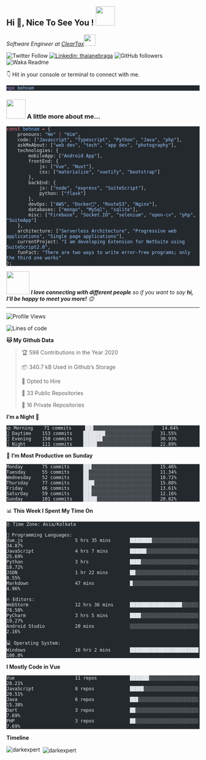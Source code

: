   <h2>Hi 👋, Nice To See You ! <img src="https://media.giphy.com/media/12oufCB0MyZ1Go/giphy.gif" width="50"></h2>
<p><em>Software Engineer at <a href="http://www.cleartax.in">ClearTax</a><img src="https://media2.giphy.com/media/v1.Y2lkPTc5MGI3NjExMm95bDJxMDk0aXl2eHUwMHNxa29jcXBmOW1sdndtOTZkcG9wYXNoMyZlcD12MV9pbnRlcm5hbF9naWZfYnlfaWQmY3Q9Zw/RbDKaczqWovIugyJmW/giphy.gif" width="30"> 
</em></p>
<p><img src="https://img.shields.io/twitter/follow/misteranmol?label=Follow" alt="Twitter Follow">
<a href="https://www.linkedin.com/in/behnam-m-24140453/"><img src="https://img.shields.io/badge/-anmol-blue?style=flat-square&amp;logo=Linkedin&amp;logoColor=white&amp;link=https://www.linkedin.com/in/behnam-m-24140453/" alt="Linkedin: thaianebraga"></a>
<img src="https://img.shields.io/github/followers/darkexpert?label=Follow&amp;style=social" alt="GitHub followers">
<img src="https://visitor-badge.glitch.me/badge?page_id=darkexpert" alt="">
<img src="https://github.com/darkexpert/darkexpert/workflows/Waka%20Readme/badge.svg" alt="Waka Readme"></p>
<p>👇 Hit in your console or terminal to connect with me.</p>
<pre class="astro-code github-dark" style="background-color:#24292e;color:#e1e4e8; overflow-x: auto;" tabindex="0"><code><span class="line"><span style="color:#B392F0">npx</span><span style="color:#9ECBFF"> behnam</span></span></code></pre>
<h3 id="-a-little-more-about-me"><img src="https://media.giphy.com/media/VgCDAzcKvsR6OM0uWg/giphy.gif" width="50"> A little more about me…</h3>
<pre class="astro-code github-dark" style="background-color:#24292e;color:#e1e4e8; overflow-x: auto;" tabindex="0"><code><span class="line"><span style="color:#F97583">const</span><span style="color:#79B8FF"> behnam</span><span style="color:#F97583"> =</span><span style="color:#E1E4E8"> {</span></span>
<span class="line"><span style="color:#E1E4E8">    pronouns: </span><span style="color:#9ECBFF">"He"</span><span style="color:#F97583"> |</span><span style="color:#9ECBFF"> "Him"</span><span style="color:#E1E4E8">,</span></span>
<span class="line"><span style="color:#E1E4E8">    code: [</span><span style="color:#9ECBFF">"Javascript"</span><span style="color:#E1E4E8">, </span><span style="color:#9ECBFF">"Typescript"</span><span style="color:#E1E4E8">, </span><span style="color:#9ECBFF">"Python"</span><span style="color:#E1E4E8">, </span><span style="color:#9ECBFF">"Java"</span><span style="color:#E1E4E8">, </span><span style="color:#9ECBFF">"php"</span><span style="color:#E1E4E8">],</span></span>
<span class="line"><span style="color:#E1E4E8">    askMeAbout: [</span><span style="color:#9ECBFF">"web dev"</span><span style="color:#E1E4E8">, </span><span style="color:#9ECBFF">"tech"</span><span style="color:#E1E4E8">, </span><span style="color:#9ECBFF">"app dev"</span><span style="color:#E1E4E8">, </span><span style="color:#9ECBFF">"photography"</span><span style="color:#E1E4E8">],</span></span>
<span class="line"><span style="color:#E1E4E8">    technologies: {</span></span>
<span class="line"><span style="color:#E1E4E8">        mobileApp: [</span><span style="color:#9ECBFF">"Android App"</span><span style="color:#E1E4E8">],</span></span>
<span class="line"><span style="color:#E1E4E8">        frontEnd: {</span></span>
<span class="line"><span style="color:#E1E4E8">            js: [</span><span style="color:#9ECBFF">"Vue"</span><span style="color:#E1E4E8">, </span><span style="color:#9ECBFF">"Nuxt"</span><span style="color:#E1E4E8">],</span></span>
<span class="line"><span style="color:#E1E4E8">            css: [</span><span style="color:#9ECBFF">"materialize"</span><span style="color:#E1E4E8">, </span><span style="color:#9ECBFF">"vuetify"</span><span style="color:#E1E4E8">, </span><span style="color:#9ECBFF">"bootstrap"</span><span style="color:#E1E4E8">]</span></span>
<span class="line"><span style="color:#E1E4E8">        },</span></span>
<span class="line"><span style="color:#E1E4E8">        backEnd: {</span></span>
<span class="line"><span style="color:#E1E4E8">            js: [</span><span style="color:#9ECBFF">"node"</span><span style="color:#E1E4E8">, </span><span style="color:#9ECBFF">"express"</span><span style="color:#E1E4E8">, </span><span style="color:#9ECBFF">"SuiteScript"</span><span style="color:#E1E4E8">],</span></span>
<span class="line"><span style="color:#E1E4E8">            python: [</span><span style="color:#9ECBFF">"flask"</span><span style="color:#E1E4E8">]</span></span>
<span class="line"><span style="color:#E1E4E8">        },</span></span>
<span class="line"><span style="color:#E1E4E8">        devOps: [</span><span style="color:#9ECBFF">"AWS"</span><span style="color:#E1E4E8">, </span><span style="color:#9ECBFF">"Docker🐳"</span><span style="color:#E1E4E8">, </span><span style="color:#9ECBFF">"Route53"</span><span style="color:#E1E4E8">, </span><span style="color:#9ECBFF">"Nginx"</span><span style="color:#E1E4E8">],</span></span>
<span class="line"><span style="color:#E1E4E8">        databases: [</span><span style="color:#9ECBFF">"mongo"</span><span style="color:#E1E4E8">, </span><span style="color:#9ECBFF">"MySql"</span><span style="color:#E1E4E8">, </span><span style="color:#9ECBFF">"sqlite"</span><span style="color:#E1E4E8">],</span></span>
<span class="line"><span style="color:#E1E4E8">        misc: [</span><span style="color:#9ECBFF">"Firebase"</span><span style="color:#E1E4E8">, </span><span style="color:#9ECBFF">"Socket.IO"</span><span style="color:#E1E4E8">, </span><span style="color:#9ECBFF">"selenium"</span><span style="color:#E1E4E8">, </span><span style="color:#9ECBFF">"open-cv"</span><span style="color:#E1E4E8">, </span><span style="color:#9ECBFF">"php"</span><span style="color:#E1E4E8">, </span><span style="color:#9ECBFF">"SuiteApp"</span><span style="color:#E1E4E8">]</span></span>
<span class="line"><span style="color:#E1E4E8">    },</span></span>
<span class="line"><span style="color:#E1E4E8">    architecture: [</span><span style="color:#9ECBFF">"Serverless Architecture"</span><span style="color:#E1E4E8">, </span><span style="color:#9ECBFF">"Progressive web applications"</span><span style="color:#E1E4E8">, </span><span style="color:#9ECBFF">"Single page applications"</span><span style="color:#E1E4E8">],</span></span>
<span class="line"><span style="color:#E1E4E8">    currentProject: </span><span style="color:#9ECBFF">"I am developing Extension for NetSuite using SuiteScript2.0"</span><span style="color:#E1E4E8">,</span></span>
<span class="line"><span style="color:#E1E4E8">    funFact: </span><span style="color:#9ECBFF">"There are two ways to write error-free programs; only the third one works"</span></span>
<span class="line"><span style="color:#E1E4E8">};</span></span></code></pre>
<p><img src="https://media.giphy.com/media/LnQjpWaON8nhr21vNW/giphy.gif" width="60"> <em><b>I love connecting with different people</b> so if you want to say <b>hi, I’ll be happy to meet you more!</b> 😊</em></p>
<hr>
<!--START_SECTION:waka-->
<p><img src="http://img.shields.io/badge/Profile%20Views-1621-blue" alt="Profile Views"></p>
<p><img src="https://img.shields.io/badge/From%20Hello%20World%20I%27ve%20Written-2.9%20million%20lines%20of%20code-blue" alt="Lines of code"></p>
<p><strong>🐱 My Github Data</strong></p>
<blockquote>
<p>🏆 598 Contributions in the Year 2020</p>
<p>📦 340.7 kB Used in Github’s Storage</p>
<p>💼 Opted to Hire</p>
<p>📜 33 Public Repositories</p>
<p>🔑 16 Private Repositories</p>
</blockquote>
<p><strong>I’m a Night 🦉</strong></p>
<pre class="astro-code github-dark" style="background-color:#24292e;color:#e1e4e8; overflow-x: auto;" tabindex="0"><code><span class="line"><span>🌞 Morning    71 commits     ███░░░░░░░░░░░░░░░░░░░░░░   14.64% </span></span>
<span class="line"><span>🌆 Daytime    153 commits    ████████░░░░░░░░░░░░░░░░░   31.55% </span></span>
<span class="line"><span>🌃 Evening    150 commits    ███████░░░░░░░░░░░░░░░░░░   30.93% </span></span>
<span class="line"><span>🌙 Night      111 commits    █████░░░░░░░░░░░░░░░░░░░░   22.89%</span></span>
<span class="line"><span></span></span></code></pre>
<p>📅 <strong>I’m Most Productive on Sunday</strong></p>
<pre class="astro-code github-dark" style="background-color:#24292e;color:#e1e4e8; overflow-x: auto;" tabindex="0"><code><span class="line"><span>Monday       75 commits     ███░░░░░░░░░░░░░░░░░░░░░░   15.46% </span></span>
<span class="line"><span>Tuesday      55 commits     ██░░░░░░░░░░░░░░░░░░░░░░░   11.34% </span></span>
<span class="line"><span>Wednesday    52 commits     ██░░░░░░░░░░░░░░░░░░░░░░░   10.72% </span></span>
<span class="line"><span>Thursday     77 commits     ████░░░░░░░░░░░░░░░░░░░░░   15.88% </span></span>
<span class="line"><span>Friday       66 commits     ███░░░░░░░░░░░░░░░░░░░░░░   13.61% </span></span>
<span class="line"><span>Saturday     59 commits     ███░░░░░░░░░░░░░░░░░░░░░░   12.16% </span></span>
<span class="line"><span>Sunday       101 commits    █████░░░░░░░░░░░░░░░░░░░░   20.82%</span></span>
<span class="line"><span></span></span></code></pre>
<p>📊 <strong>This Week I Spent My Time On</strong></p>
<pre class="astro-code github-dark" style="background-color:#24292e;color:#e1e4e8; overflow-x: auto;" tabindex="0"><code><span class="line"><span>⌚︎ Time Zone: Asia/Kolkata</span></span>
<span class="line"><span></span></span>
<span class="line"><span>💬 Programming Languages: </span></span>
<span class="line"><span>Vue.js                   5 hrs 35 mins       ████████░░░░░░░░░░░░░░░░░   34.87% </span></span>
<span class="line"><span>JavaScript               4 hrs 7 mins        ██████░░░░░░░░░░░░░░░░░░░   25.69% </span></span>
<span class="line"><span>Python                   3 hrs               ████░░░░░░░░░░░░░░░░░░░░░   18.72% </span></span>
<span class="line"><span>JSON                     1 hr 22 mins        ██░░░░░░░░░░░░░░░░░░░░░░░   8.55% </span></span>
<span class="line"><span>Markdown                 47 mins             █░░░░░░░░░░░░░░░░░░░░░░░░   4.96%</span></span>
<span class="line"><span></span></span>
<span class="line"><span>🔥 Editors: </span></span>
<span class="line"><span>WebStorm                 12 hrs 36 mins      ███████████████████░░░░░░   78.58% </span></span>
<span class="line"><span>PyCharm                  3 hrs 5 mins        ████░░░░░░░░░░░░░░░░░░░░░   19.27% </span></span>
<span class="line"><span>Android Studio           20 mins             ░░░░░░░░░░░░░░░░░░░░░░░░░   2.16%</span></span>
<span class="line"><span></span></span>
<span class="line"><span>💻 Operating System: </span></span>
<span class="line"><span>Windows                  16 hrs 2 mins       █████████████████████████   100.0%</span></span>
<span class="line"><span></span></span></code></pre>
<p><strong>I Mostly Code in Vue</strong></p>
<pre class="astro-code github-dark" style="background-color:#24292e;color:#e1e4e8; overflow-x: auto;" tabindex="0"><code><span class="line"><span>Vue                      11 repos            ███████░░░░░░░░░░░░░░░░░░   28.21% </span></span>
<span class="line"><span>JavaScript               8 repos             █████░░░░░░░░░░░░░░░░░░░░   20.51% </span></span>
<span class="line"><span>Java                     6 repos             ███░░░░░░░░░░░░░░░░░░░░░░   15.38% </span></span>
<span class="line"><span>Dart                     3 repos             ██░░░░░░░░░░░░░░░░░░░░░░░   7.69% </span></span>
<span class="line"><span>PHP                      3 repos             ██░░░░░░░░░░░░░░░░░░░░░░░   7.69%</span></span>
<span class="line"><span></span></span></code></pre>
<p><strong>Timeline</strong></p>
<p><img align="left" src="https://github-readme-stats.vercel.app/api/top-langs?username=darkexpert&show_icons=true&locale=en&layout=compact" alt="darkexpert" /></p>
 
<p>&nbsp;<img align="center" src="https://github-readme-stats.vercel.app/api?username=darkexpert&show_icons=true&locale=en" alt="darkexpert" /></p>
